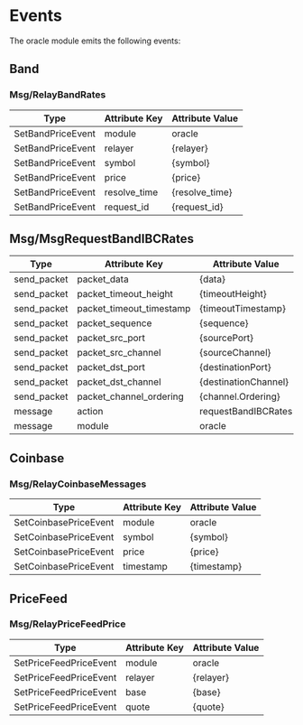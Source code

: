 <!--
order: 5
title: Events
-->
# Events

The oracle module emits the following events:
## Band
### Msg/RelayBandRates
| Type              | Attribute Key | Attribute Value |
| ----------------- | ------------- | --------------- |
| SetBandPriceEvent | module        | oracle          |
| SetBandPriceEvent | relayer       | {relayer}       |
| SetBandPriceEvent | symbol        | {symbol}        |
| SetBandPriceEvent | price         | {price}         |
| SetBandPriceEvent | resolve_time  | {resolve_time}  |
| SetBandPriceEvent | request_id    | {request_id}    |

## Msg/MsgRequestBandIBCRates

| Type        | Attribute Key            | Attribute Value      |
| ----------- | ------------------------ | -------------------- |
| send_packet | packet_data              | {data}               |
| send_packet | packet_timeout_height    | {timeoutHeight}      |
| send_packet | packet_timeout_timestamp | {timeoutTimestamp}   |
| send_packet | packet_sequence          | {sequence}           |
| send_packet | packet_src_port          | {sourcePort}         |
| send_packet | packet_src_channel       | {sourceChannel}      |
| send_packet | packet_dst_port          | {destinationPort}    |
| send_packet | packet_dst_channel       | {destinationChannel} |
| send_packet | packet_channel_ordering  | {channel.Ordering}   |
| message     | action                   | requestBandIBCRates  |
| message     | module                   | oracle               |

## Coinbase

### Msg/RelayCoinbaseMessages
| Type                  | Attribute Key | Attribute Value |
| --------------------- | ------------- | --------------- |
| SetCoinbasePriceEvent | module        | oracle          |
| SetCoinbasePriceEvent | symbol        | {symbol}        |
| SetCoinbasePriceEvent | price         | {price}         |
| SetCoinbasePriceEvent | timestamp     | {timestamp}     |


## PriceFeed
### Msg/RelayPriceFeedPrice
| Type                   | Attribute Key | Attribute Value |
| ---------------------- | ------------- | --------------- |
| SetPriceFeedPriceEvent | module        | oracle          |
| SetPriceFeedPriceEvent | relayer       | {relayer}       |
| SetPriceFeedPriceEvent | base          | {base}          |
| SetPriceFeedPriceEvent | quote         | {quote}         |
